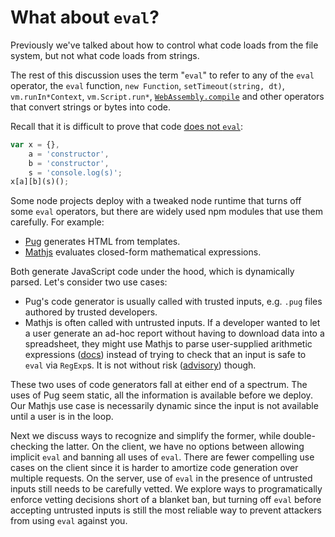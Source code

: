 # What about `eval`?

Previously we've talked about how to control what code loads
from the file system, but not what code loads from strings.

The rest of this discussion uses the term "`eval`" to refer to any of
the `eval` operator, the `eval` function, `new Function`,
`setTimeout(string, dt)`, `vm.runIn*Context`, `vm.Script.run*`,
[`WebAssembly.compile`][] and other operators
that convert strings or bytes into code.

Recall that it is difficult to prove that code
[does not `eval`](../chapter-1/threat-RCE.md):

```js
var x = {},
    a = 'constructor',
    b = 'constructor',
    s = 'console.log(s)';
x[a][b](s)();
```

Some node projects deploy with a tweaked node runtime that turns off
some `eval` operators, but there are widely used npm modules that use
them carefully.  For example:

*  [Pug][]  generates HTML from templates.
*  [Mathjs][] evaluates closed-form mathematical expressions.

Both generate JavaScript code under the hood, which is dynamically
parsed.  Let's consider two use cases:

*  Pug's code generator is usually called with trusted inputs, e.g.
   `.pug` files authored by trusted developers.
*  Mathjs is often called with untrusted inputs.  If a developer
   wanted to let a user generate an ad-hoc report without having to
   download data into a spreadsheet, they might use Mathjs to parse
   user-supplied arithmetic expressions ([docs][more_secure_eval])
   instead of trying to check that an input is safe to `eval` via
   `RegExp`s.  It is not without risk ([advisory][adv552]) though.

These two uses of code generators fall at either end of a spectrum.
The uses of Pug seem static, all the information is available before
we deploy.  Our Mathjs use case is necessarily dynamic since the
input is not available until a user is in the loop.

Next we discuss ways to recognize and simplify the former, while
double-checking the latter.  On the client, we have no options between
allowing implicit `eval` and banning all uses of `eval`.  There are
fewer compelling use cases on the client since it is harder to
amortize code generation over multiple requests.  On the server, use
of `eval` in the presence of untrusted inputs still needs to be
carefully vetted.  We explore ways to programatically enforce vetting
decisions short of a blanket ban, but turning off `eval` before
accepting untrusted inputs is still the most reliable way to prevent
attackers from using `eval` against you.

[`WebAssembly.compile`]: http://webassembly.org/docs/js/#webassemblycompile
[Pug]: https://pugjs.org/
[Mathjs]: http://mathjs.org/
[more_secure_eval]: http://mathjs.org/examples/advanced/more_secure_eval.js.html
[adv552]: https://nodesecurity.io/advisories/552
